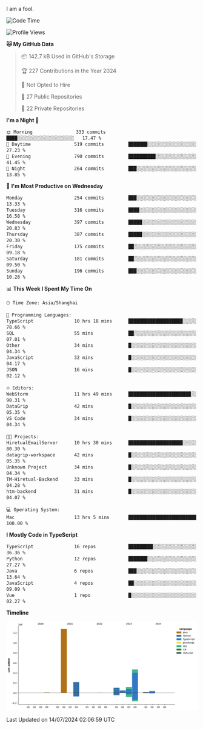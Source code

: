 I am a fool.

<!--START_SECTION:waka-->
![Code Time](http://img.shields.io/badge/Code%20Time-1%2C548%20hrs%2035%20mins-blue)

![Profile Views](http://img.shields.io/badge/Profile%20Views-0-blue)

**🐱 My GitHub Data** 

> 📦 142.7 kB Used in GitHub's Storage 
 > 
> 🏆 227 Contributions in the Year 2024
 > 
> 🚫 Not Opted to Hire
 > 
> 📜 27 Public Repositories 
 > 
> 🔑 22 Private Repositories 
 > 
**I'm a Night 🦉** 

```text
🌞 Morning                333 commits         ████░░░░░░░░░░░░░░░░░░░░░   17.47 % 
🌆 Daytime                519 commits         ███████░░░░░░░░░░░░░░░░░░   27.23 % 
🌃 Evening                790 commits         ██████████░░░░░░░░░░░░░░░   41.45 % 
🌙 Night                  264 commits         ███░░░░░░░░░░░░░░░░░░░░░░   13.85 % 
```
📅 **I'm Most Productive on Wednesday** 

```text
Monday                   254 commits         ███░░░░░░░░░░░░░░░░░░░░░░   13.33 % 
Tuesday                  316 commits         ████░░░░░░░░░░░░░░░░░░░░░   16.58 % 
Wednesday                397 commits         █████░░░░░░░░░░░░░░░░░░░░   20.83 % 
Thursday                 387 commits         █████░░░░░░░░░░░░░░░░░░░░   20.30 % 
Friday                   175 commits         ██░░░░░░░░░░░░░░░░░░░░░░░   09.18 % 
Saturday                 181 commits         ██░░░░░░░░░░░░░░░░░░░░░░░   09.50 % 
Sunday                   196 commits         ███░░░░░░░░░░░░░░░░░░░░░░   10.28 % 
```


📊 **This Week I Spent My Time On** 

```text
🕑︎ Time Zone: Asia/Shanghai

💬 Programming Languages: 
TypeScript               10 hrs 18 mins      ████████████████████░░░░░   78.66 % 
SQL                      55 mins             ██░░░░░░░░░░░░░░░░░░░░░░░   07.01 % 
Other                    34 mins             █░░░░░░░░░░░░░░░░░░░░░░░░   04.34 % 
JavaScript               32 mins             █░░░░░░░░░░░░░░░░░░░░░░░░   04.17 % 
JSON                     16 mins             █░░░░░░░░░░░░░░░░░░░░░░░░   02.12 % 

🔥 Editors: 
WebStorm                 11 hrs 49 mins      ███████████████████████░░   90.31 % 
DataGrip                 42 mins             █░░░░░░░░░░░░░░░░░░░░░░░░   05.35 % 
VS Code                  34 mins             █░░░░░░░░░░░░░░░░░░░░░░░░   04.34 % 

🐱‍💻 Projects: 
HiretualEmailServer      10 hrs 30 mins      ████████████████████░░░░░   80.30 % 
datagrip-workspace       42 mins             █░░░░░░░░░░░░░░░░░░░░░░░░   05.35 % 
Unknown Project          34 mins             █░░░░░░░░░░░░░░░░░░░░░░░░   04.34 % 
TM-Hiretual-Backend      33 mins             █░░░░░░░░░░░░░░░░░░░░░░░░   04.28 % 
htm-backend              31 mins             █░░░░░░░░░░░░░░░░░░░░░░░░   04.07 % 

💻 Operating System: 
Mac                      13 hrs 5 mins       █████████████████████████   100.00 % 
```

**I Mostly Code in TypeScript** 

```text
TypeScript               16 repos            █████████░░░░░░░░░░░░░░░░   36.36 % 
Python                   12 repos            ███████░░░░░░░░░░░░░░░░░░   27.27 % 
Java                     6 repos             ███░░░░░░░░░░░░░░░░░░░░░░   13.64 % 
JavaScript               4 repos             ██░░░░░░░░░░░░░░░░░░░░░░░   09.09 % 
Vue                      1 repo              █░░░░░░░░░░░░░░░░░░░░░░░░   02.27 % 
```



**Timeline**

![Lines of Code chart](https://raw.githubusercontent.com/VeejaLiu/VeejaLiu/master/assets/bar_graph.png)


 Last Updated on 14/07/2024 02:06:59 UTC
<!--END_SECTION:waka-->
